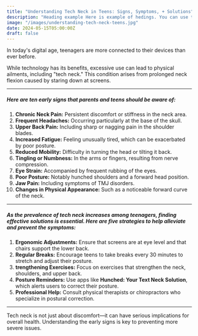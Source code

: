 ```yaml
---
title: "Understanding Tech Neck in Teens: Signs, Symptoms, + Solutions"
description: "Heading example Here is example of hedings. You can use this heading by following markdownify rules."
image: "/images/understanding-tech-neck-teens.jpg"
date: 2024-05-15T05:00:00Z
draft: false
---
```


In today's digital age, teenagers are more connected to their devices than ever before. 

While technology has its benefits, excessive use can lead to physical ailments, including "tech neck." This condition arises from prolonged neck flexion caused by staring down at screens.

---

##### Here are ten early signs that parents and teens should be aware of:

1. **Chronic Neck Pain:** Persistent discomfort or stiffness in the neck area.
2. **Frequent Headaches:** Occurring particularly at the base of the skull.
3. **Upper Back Pain:** Including sharp or nagging pain in the shoulder blades.
4. **Increased Fatigue:** Feeling unusually tired, which can be exacerbated by poor posture.
5. **Reduced Mobility:** Difficulty in turning the head or tilting it back.
6. **Tingling or Numbness:** In the arms or fingers, resulting from nerve compression.
7. **Eye Strain:** Accompanied by frequent rubbing of the eyes.
8. **Poor Posture:** Notably hunched shoulders and a forward head position.
9. **Jaw Pain:** Including symptoms of TMJ disorders.
10. **Changes in Physical Appearance:** Such as a noticeable forward curve of the neck.

---

##### As the prevalence of tech neck increases among teenagers, finding effective solutions is essential. Here are five strategies to help alleviate and prevent the symptoms:

1. **Ergonomic Adjustments:** Ensure that screens are at eye level and that chairs support the lower back.
2. **Regular Breaks:** Encourage teens to take breaks every 30 minutes to stretch and adjust their posture.
3. **trengthening Exercises:** Focus on exercises that strengthen the neck, shoulders, and upper back.
4. **Posture Reminders:** Use apps like **Hunched: Your Text Neck Solution**, which alerts users to correct their posture.
5. **Professional Help:** Consult physical therapists or chiropractors who specialize in postural correction.

---

Tech neck is not just about discomfort—it can have serious implications for overall health. Understanding the early signs is key to preventing more severe issues.

